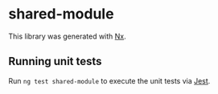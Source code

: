# shared-module

This library was generated with [Nx](https://nx.dev).

## Running unit tests

Run `ng test shared-module` to execute the unit tests via [Jest](https://jestjs.io).
